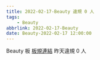 ```yaml
---
title: 2022-02-17-Beauty 違規 0 人
tags:
    - Beauty
abbrlink: 2022-02-17-Beauty
date: Beauty-2022-02-17 12:00:00
---
```

Beauty 板 [板規連結](https://www.ptt.cc/bbs/Beauty/M.1630069980.A.84B.html)
昨天違規 0 人
